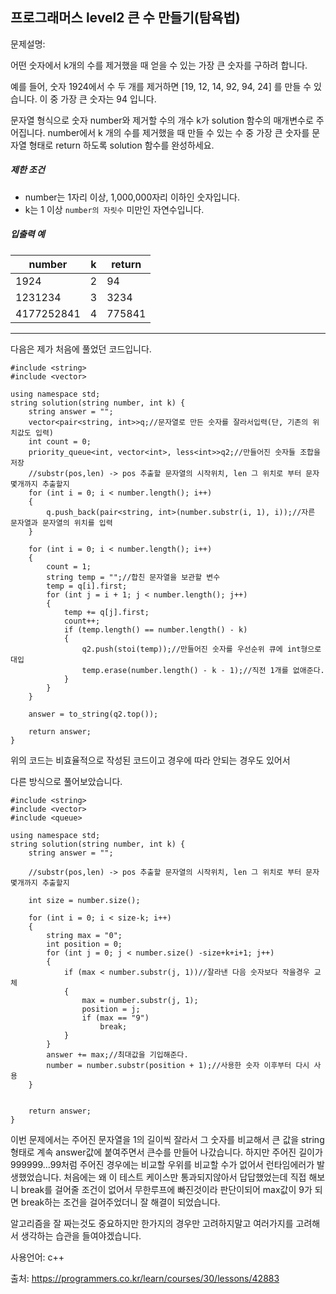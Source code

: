 ## 프로그래머스 level2 큰 수 만들기(탐욕법)

문제설명:

어떤 숫자에서 k개의 수를 제거했을 때 얻을 수 있는 가장 큰 숫자를 구하려 합니다.

예를 들어, 숫자 1924에서 수 두 개를 제거하면 [19, 12, 14, 92, 94, 24] 를 만들 수 있습니다. 이 중 가장 큰 숫자는 94 입니다.

문자열 형식으로 숫자 number와 제거할 수의 개수 k가 solution 함수의 매개변수로 주어집니다. number에서 k 개의 수를 제거했을 때 만들 수 있는 수 중 가장 큰 숫자를 문자열 형태로 return 하도록 solution 함수를 완성하세요.

##### 제한 조건

- number는 1자리 이상, 1,000,000자리 이하인 숫자입니다.
- k는 1 이상 `number의 자릿수` 미만인 자연수입니다.

##### 입출력 예

| number     | k    | return |
| ---------- | ---- | ------ |
| 1924       | 2    | 94     |
| 1231234    | 3    | 3234   |
| 4177252841 | 4    | 775841 |

___

다음은 제가 처음에 풀었던 코드입니다.

```
#include <string>
#include <vector>

using namespace std;
string solution(string number, int k) {
	string answer = "";
	vector<pair<string, int>>q;//문자열로 만든 숫자를 잘라서입력(단, 기존의 위치값도 입력)
	int count = 0;
	priority_queue<int, vector<int>, less<int>>q2;//만들어진 숫자들 조합을 저장
	//substr(pos,len) -> pos 추출할 문자열의 시작위치, len 그 위치로 부터 문자 몇개까지 추출할지
	for (int i = 0; i < number.length(); i++)
	{
		q.push_back(pair<string, int>(number.substr(i, 1), i));//자른 문자열과 문자열의 위치를 입력
	}

	for (int i = 0; i < number.length(); i++)
	{
		count = 1;
		string temp = "";//합친 문자열을 보관할 변수
		temp = q[i].first;
		for (int j = i + 1; j < number.length(); j++)
		{
			temp += q[j].first;
			count++;
			if (temp.length() == number.length() - k)
			{
				q2.push(stoi(temp));//만들어진 숫자를 우선순위 큐에 int형으로 대입
				temp.erase(number.length() - k - 1);//직전 1개를 없애준다.
			}
		}
	}

	answer = to_string(q2.top());

	return answer;
}
```

위의 코드는 비효율적으로 작성된 코드이고 경우에 따라 안되는 경우도 있어서 

다른 방식으로 풀어보았습니다.

```
#include <string>
#include <vector>
#include <queue>

using namespace std;
string solution(string number, int k) {
	string answer = "";
	
	//substr(pos,len) -> pos 추출할 문자열의 시작위치, len 그 위치로 부터 문자 몇개까지 추출할지
	
	int size = number.size();
	
	for (int i = 0; i < size-k; i++)
	{
		string max = "0";
		int position = 0;
		for (int j = 0; j < number.size() -size+k+i+1; j++)
		{
			if (max < number.substr(j, 1))//잘라낸 다음 숫자보다 작을경우 교체
			{
				max = number.substr(j, 1);
				position = j;
				if (max == "9")
					break;
			}
		}
		answer += max;//최대값을 기입해준다.
		number = number.substr(position + 1);//사용한 숫자 이후부터 다시 사용 
	}


	return answer;
}
```

 이번 문제에서는 주어진 문자열을 1의 길이씩 잘라서 그 숫자를 비교해서 큰 값을 string 형태로 계속 answer값에 붙여주면서 큰수를 만들어 나갔습니다. 하지만 주어진 길이가 999999...99처럼 주어진 경우에는 비교할 우위를 비교할 수가 없어서 런타임에러가 발생했었습니다. 처음에는 왜 이 테스트 케이스만 통과되지않아서 답답했었는데 직접 해보니  break를 걸어줄 조건이 없어서 무한루프에 빠진것이라 판단이되어 max값이 9가 되면 break하는 조건을 걸어주었더니 잘 해결이 되었습니다. 

알고리즘을 잘 짜는것도 중요하지만 한가지의 경우만 고려하지말고 여러가지를 고려해서 생각하는 습관을 들여야겠습니다.



사용언어: c++

출처: https://programmers.co.kr/learn/courses/30/lessons/42883